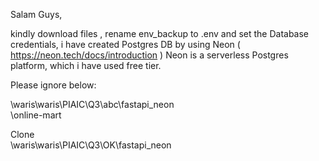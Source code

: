 Salam Guys,

kindly download files , rename env_backup to .env and set the Database credentials, i have created Postgres DB by using Neon ( https://neon.tech/docs/introduction ) Neon is a serverless Postgres platform, which i have used free tier.

Please ignore below:</br>

\waris\waris\PIAIC\Q3\abc\fastapi_neon</br>
\online-mart</br>

Clone</br>
\waris\waris\PIAIC\Q3\OK\fastapi_neon
